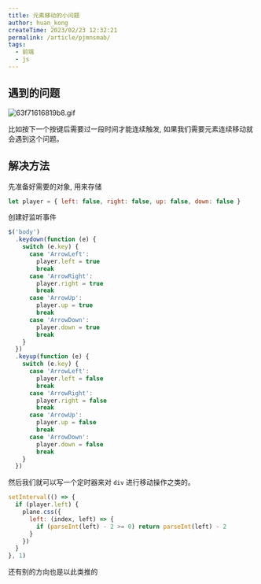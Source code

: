 ```yaml
---
title: 元素移动的小问题
author: huan_kong
createTime: 2023/02/23 12:32:21
permalink: /article/pjmnsmab/
tags: 
  - 前端
  - js
---
```


## 遇到的问题

![63f71616819b8.gif](https://img.huankong.top/i/2023/02/23/63f71616819b8.gif)

比如按下一个按键后需要过一段时间才能连续触发, 如果我们需要元素连续移动就会遇到这个问题。

## 解决方法

先准备好需要的对象, 用来存储

```javascript
let player = { left: false, right: false, up: false, down: false }
```

创建好监听事件

```javascript
$('body')
  .keydown(function (e) {
    switch (e.key) {
      case 'ArrowLeft':
        player.left = true
        break
      case 'ArrowRight':
        player.right = true
        break
      case 'ArrowUp':
        player.up = true
        break
      case 'ArrowDown':
        player.down = true
        break
    }
  })
  .keyup(function (e) {
    switch (e.key) {
      case 'ArrowLeft':
        player.left = false
        break
      case 'ArrowRight':
        player.right = false
        break
      case 'ArrowUp':
        player.up = false
        break
      case 'ArrowDown':
        player.down = false
        break
    }
  })
```

然后我们就可以写一个定时器来对 `div` 进行移动操作之类的。

```javascript
setInterval(() => {
  if (player.left) {
    plane.css({
      left: (index, left) => {
        if (parseInt(left) - 2 >= 0) return parseInt(left) - 2
      }
    })
  }
}, 1)
```

还有别的方向也是以此类推的
